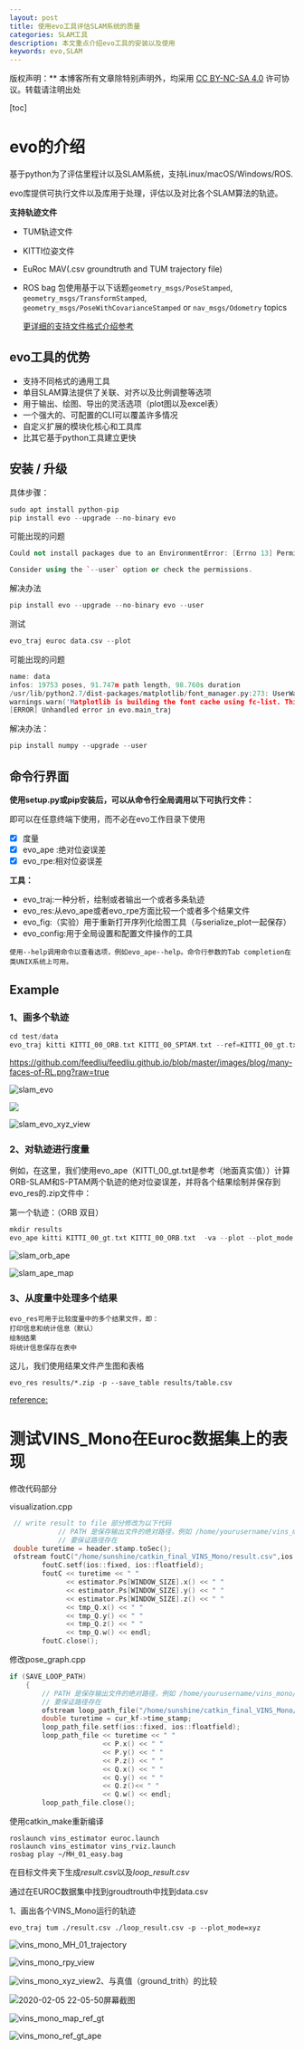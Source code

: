 ```yaml
---
layout: post
title: 使用evo工具评估SLAM系统的质量
categories: SLAM工具
description: 本文重点介绍evo工具的安装以及使用
keywords: evo,SLAM
---
```


版权声明：** 本博客所有文章除特别声明外，均采用 [CC BY-NC-SA 4.0](https://creativecommons.org/licenses/by-nc-sa/4.0/) 许可协议。转载请注明出处

[toc]



# evo的介绍

基于python为了评估里程计以及SLAM系统，支持Linux/macOS/Windows/ROS.

evo库提供可执行文件以及库用于处理，评估以及对比各个SLAM算法的轨迹。

**支持轨迹文件**

- TUM轨迹文件

- KITTI位姿文件

- EuRoc MAV(.csv groundtruth and TUM trajectory file)

- ROS bag 包使用基于以下话题`geometry_msgs/PoseStamped`, `geometry_msgs/TransformStamped`, `geometry_msgs/PoseWithCovarianceStamped` or `nav_msgs/Odometry` topics

  [更详细的支持文件格式介绍参考](https://github.com/MichaelGrupp/evo/wiki/Formats)
  

  

## evo工具的优势

- 支持不同格式的通用工具
- 单目SLAM算法提供了关联、对齐以及比例调整等选项
- 用于输出、绘图、导出的灵活选项（plot图以及excel表）
- 一个强大的、可配置的CLI可以覆盖许多情况
- 自定义扩展的模块化核心和工具库
- 比其它基于python工具建立更快

## 安装 / 升级

具体步骤：

```c++
sudo apt install python-pip
pip install evo --upgrade --no-binary evo
```

可能出现的问题

```c++
Could not install packages due to an EnvironmentError: [Errno 13] Permission denied: '/usr/lib/python2.7/dist-packages/dateutil/relativedelta.pyc'

Consider using the `--user` option or check the permissions.
```

解决办法

```c++
pip install evo --upgrade --no-binary evo --user
```

测试

```c++
evo_traj euroc data.csv --plot
```

可能出现的问题

```c++
name: data
infos: 19753 poses, 91.747m path length, 98.760s duration
/usr/lib/python2.7/dist-packages/matplotlib/font_manager.py:273: UserWarning: Matplotlib is building the font cache using fc-list. This may take a moment.
warnings.warn('Matplotlib is building the font cache using fc-list. This may take a moment.')
[ERROR] Unhandled error in evo.main_traj
```

解决办法：

```c++
pip install numpy --upgrade --user 
```

## 命令行界面

**使用setup.py或pip安装后，可以从命令行全局调用以下可执行文件：**

即可以在任意终端下使用，而不必在evo工作目录下使用

- [x] 度量
- [x] evo_ape :绝对位姿误差
- [x] evo_rpe:相对位姿误差

**工具：**

- evo_traj:一种分析，绘制或者输出一个或者多条轨迹
- evo_res:从evo_ape或者evo_rpe方面比较一个或者多个结果文件
- evo_fig:（实验）用于重新打开序列化绘图工具（与serialize_plot一起保存）
- evo_config:用于全局设置和配置文件操作的工具

```
使用--help调用命令以查看选项，例如evo_ape--help。命令行参数的Tab completion在类UNIX系统上可用。
```

## Example

### 1、画多个轨迹

```c++
cd test/data
evo_traj kitti KITTI_00_ORB.txt KITTI_00_SPTAM.txt --ref=KITTI_00_gt.txt -p --plot_mode=xz
```
https://github.com/feedliu/feedliu.github.io/blob/master/images/blog/many-faces-of-RL.png?raw=true

![slam_evo](https://github.com/subshine/subshine.github.io/blob/master/images/blog/slam_evo.png?raw=true)

![](../../images/blog/slam_evo_rpy.png)

![slam_evo_xyz_view](../../images/blog/slam_evo_xyz_view.png)

### 2、对轨迹进行度量

例如，在这里，我们使用evo_ape（KITTI_00_gt.txt是参考（地面真实值））计算ORB-SLAM和S-PTAM两个轨迹的绝对位姿误差，并将各个结果绘制并保存到evo_res的.zip文件中：

第一个轨迹：（ORB 双目）

```c++
mkdir results
evo_ape kitti KITTI_00_gt.txt KITTI_00_ORB.txt  -va --plot --plot_mode xz --save_results results/ORB.zip
```

![slam_orb_ape](../../images/blog/slam_orb_ape.png)

![slam_ape_map](../../images/blog/slam_ape_map.png)

### 3、从度量中处理多个结果

```
evo_res可用于比较度量中的多个结果文件，即：
打印信息和统计信息（默认）
绘制结果
将统计信息保存在表中
```

这儿，我们使用结果文件产生图和表格

```
evo_res results/*.zip -p --save_table results/table.csv
```

[reference:](https://michaelgrupp.github.io/evo/)

# 测试VINS_Mono在Euroc数据集上的表现

修改代码部分

visualization.cpp

```c++
 // write result to file 部分修改为以下代码
            // PATH 是保存输出文件的绝对路径，例如 /home/yourusername/vins_mono/
            // 要保证路径存在
 double turetime = header.stamp.toSec();
 ofstream foutC("/home/sunshine/catkin_final_VINS_Mono/result.csv",ios::app);
        foutC.setf(ios::fixed, ios::floatfield);
        foutC << turetime << " "
              << estimator.Ps[WINDOW_SIZE].x() << " "
              << estimator.Ps[WINDOW_SIZE].y() << " "
              << estimator.Ps[WINDOW_SIZE].z() << " " 
              << tmp_Q.x() << " "
              << tmp_Q.y() << " " 
              << tmp_Q.z() << " " 
              << tmp_Q.w() << endl;
        foutC.close();
```

修改pose_graph.cpp

```c++
if (SAVE_LOOP_PATH) 
    {
        // PATH 是保存输出文件的绝对路径，例如 /home/yourusername/vins_mono/
        // 要保证路径存在
        ofstream loop_path_file("/home/sunshine/catkin_final_VINS_Mono/loop_result.csv",ios::app);
        double turetime = cur_kf->time_stamp;
        loop_path_file.setf(ios::fixed, ios::floatfield);
        loop_path_file << turetime << " "
                       << P.x() << " " 
                       << P.y() << " "
                       << P.z() << " " 
                       << Q.x() << " " 
                       << Q.y() << " " 
                       << Q.z()<< " " 
                       << Q.w() << endl;
        loop_path_file.close();
```

使用catkin_make重新编译

```
roslaunch vins_estimator euroc.launch 
roslaunch vins_estimator vins_rviz.launch
rosbag play ~/MH_01_easy.bag 
```

在目标文件夹下生成*result.csv*以及*loop_result.csv*

通过在EUROC数据集中找到groudtrouth中找到data.csv

1、画出各个VINS_Mono运行的轨迹

```
evo_traj tum ./result.csv ./loop_result.csv -p --plot_mode=xyz
```

![vins_mono_MH_01_trajectory](../../images/blog/vins_mono_MH_01_trajectory.png)



![vins_mono_rpy_view](../../images/blog/vins_mono_rpy_view.png)

![vins_mono_xyz_view](../../images/blog/vins_mono_xyz_view.png)2、与真值（ground_trith）的比较

![2020-02-05 22-05-50屏幕截图](../../images/blog/2020-02-05%2022-05-50%E5%B1%8F%E5%B9%95%E6%88%AA%E5%9B%BE.png)

![vins_mono_map_ref_gt](../../images/blog/vins_mono_map_ref_gt.png)

![vins_mono_ref_gt_ape](../../images/blog/vins_mono_ref_gt_ape.png)

